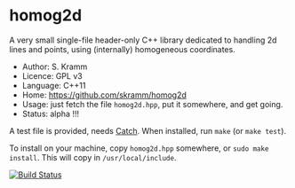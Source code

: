 # homog2d

A very small single-file header-only C++ library dedicated to
handling 2d lines and points, using (internally) homogeneous coordinates.

- Author: S. Kramm
- Licence: GPL v3
- Language: C++11
- Home: https://github.com/skramm/homog2d
- Usage: just fetch the file `homog2d.hpp`, put it somewhere, and get going.
- Status: alpha !!!

A test file is provided, needs [Catch](https://github.com/catchorg/Catch2).
When installed, run `make` (or `make test`).

To install on your machine, copy `homog2d.hpp` somewhere, or `sudo make install`.
This will copy in `/usr/local/include`.

[![Build Status](https://travis-ci.com/skramm/homog2d.svg?branch=master)](https://travis-ci.com/skramm/homog2d)

